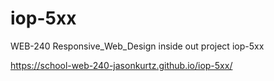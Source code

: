 # iop-5xx
WEB-240 Responsive_Web_Design inside out project iop-5xx

https://school-web-240-jasonkurtz.github.io/iop-5xx/

